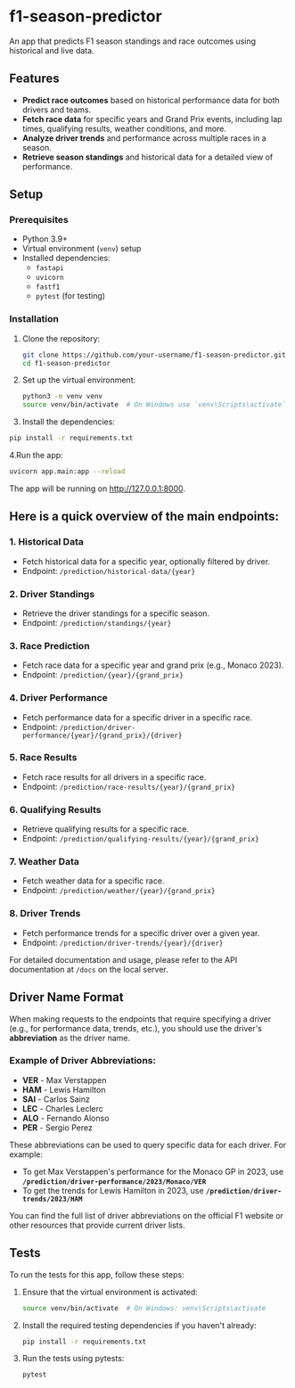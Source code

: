# f1-season-predictor

An app that predicts F1 season standings and race outcomes using historical and live data.

## Features

- **Predict race outcomes** based on historical performance data for both drivers and teams.
- **Fetch race data** for specific years and Grand Prix events, including lap times, qualifying results, weather conditions, and more.
- **Analyze driver trends** and performance across multiple races in a season.
- **Retrieve season standings** and historical data for a detailed view of performance.

## Setup

### Prerequisites

- Python 3.9+
- Virtual environment (`venv`) setup
- Installed dependencies:
  - `fastapi`
  - `uvicorn`
  - `fastf1`
  - `pytest` (for testing)

### Installation

1. Clone the repository:
   ```bash
   git clone https://github.com/your-username/f1-season-predictor.git
   cd f1-season-predictor
   ```
2. Set up the virtual environment:
   ```bash
   python3 -m venv venv
   source venv/bin/activate  # On Windows use `venv\Scripts\activate`
   ```
3. Install the dependencies:
```bash
pip install -r requirements.txt
```
4.Run the app:
```bash
uvicorn app.main:app --reload
```
The app will be running on http://127.0.0.1:8000.
## Here is a quick overview of the main endpoints:

### 1. **Historical Data**
   - Fetch historical data for a specific year, optionally filtered by driver.
   - Endpoint: `/prediction/historical-data/{year}`

### 2. **Driver Standings**
   - Retrieve the driver standings for a specific season.
   - Endpoint: `/prediction/standings/{year}`

### 3. **Race Prediction**
   - Fetch race data for a specific year and grand prix (e.g., Monaco 2023).
   - Endpoint: `/prediction/{year}/{grand_prix}`
    
### 4. **Driver Performance**
   - Fetch performance data for a specific driver in a specific race.
   - Endpoint: `/prediction/driver-performance/{year}/{grand_prix}/{driver}`

### 5. **Race Results**
   - Fetch race results for all drivers in a specific race.
   - Endpoint: `/prediction/race-results/{year}/{grand_prix}`

### 6. **Qualifying Results**
   - Retrieve qualifying results for a specific race.
   - Endpoint: `/prediction/qualifying-results/{year}/{grand_prix}`

### 7. **Weather Data**
   - Fetch weather data for a specific race.
   - Endpoint: `/prediction/weather/{year}/{grand_prix}`

### 8. **Driver Trends**
   - Fetch performance trends for a specific driver over a given year.
   - Endpoint: `/prediction/driver-trends/{year}/{driver}`

For detailed documentation and usage, please refer to the API documentation at `/docs` on the local server.

## Driver Name Format

When making requests to the endpoints that require specifying a driver (e.g., for performance data, trends, etc.), you should use the driver's **abbreviation** as the driver name.

### Example of Driver Abbreviations:
- **VER** - Max Verstappen
- **HAM** - Lewis Hamilton
- **SAI** - Carlos Sainz
- **LEC** - Charles Leclerc
- **ALO** - Fernando Alonso
- **PER** - Sergio Perez

These abbreviations can be used to query specific data for each driver. For example:
- To get Max Verstappen's performance for the Monaco GP in 2023, use **`/prediction/driver-performance/2023/Monaco/VER`**
- To get the trends for Lewis Hamilton in 2023, use **`/prediction/driver-trends/2023/HAM`**

You can find the full list of driver abbreviations on the official F1 website or other resources that provide current driver lists.

## Tests

To run the tests for this app, follow these steps:

1. Ensure that the virtual environment is activated:
   ```bash
   source venv/bin/activate  # On Windows: venv\Scripts\activate
   ```
2. Install the required testing dependencies if you haven't already:

   ```bash
   pip install -r requirements.txt
   ```
3. Run the tests using pytests:

   ```bash
   pytest
   ```
